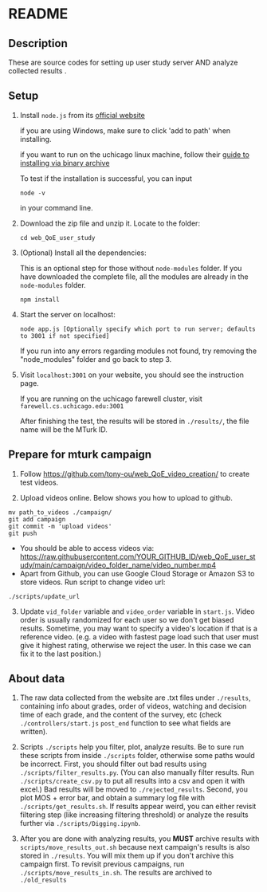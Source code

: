 
# README

## Description

These are source codes for setting up user study server AND analyze collected results .

## Setup

1. Install `node.js` from its [official website](https://nodejs.org/en/download/)

   if you are using Windows, make sure to click 'add to path' when installing.

   if you want to run on the uchicago linux machine, follow their [guide to installing via binary archive](https://github.com/nodejs/help/wiki/Installation)

   To test if the installation is successful, you can input 

   ```shell
   node -v
   ```

   in your command line.

2. Download the zip file and unzip  it. Locate to the folder:

   ```shell
   cd web_QoE_user_study
   ```

3. (Optional) Install all the dependencies:

   This is an optional step for those without `node-modules` folder. If you have downloaded the complete file, all the modules are already in the `node-modules` folder.

   ```shell
   npm install
   ```

4. Start the server on localhost:

   ```shell
   node app.js [Optionally specify which port to run server; defaults to 3001 if not specified]
   ```

   If you run into any errors regarding modules not found, try removing the "node_modules" folder and go back to step 3.

5. Visit `localhost:3001` on your website, you should see the instruction page.

   If you are running on the uchicago farewell cluster, visit `farewell.cs.uchicago.edu:3001`

   After finishing the test, the results will be stored in `./results/`, the file name will be the MTurk ID.

## Prepare for mturk campaign

1. Follow https://github.com/tony-ou/web_QoE_video_creation/ to create test videos. 

2. Upload videos online. Below shows you how to upload to github. 
```shell
mv path_to_videos ./campaign/
git add campaign
git commit -m 'upload videos'
git push
```

- You should be able to access videos via: https://raw.githubusercontent.com/YOUR_GITHUB_ID/web_QoE_user_study/main/campaign/video_folder_name/video_number.mp4
- Apart from Github, you can use Google Cloud Storage or Amazon S3 to store videos. Run script to change video url:
```shell
./scripts/update_url
```



3. Update `vid_folder` variable and `video_order` variable in `start.js`. Video order is usually randomized for each user so we don't get biased results. Sometime, you may want to specify a video's location if that is a reference video. (e.g. a video with fastest page load such that user must give it highest rating, otherwise we reject the user. In this case we can fix it to the last position.)


## About data

1. The raw data collected from the website are .txt files under `./results`, containing info about grades, order of videos, watching and decision time of each grade, and the content of the survey, etc (check `./controllers/start.js` `post_end` function to see what fields are written). 

2. Scripts `./scripts` help you filter, plot, analyze results. Be to sure run these scripts from inside `./scripts` folder, otherwise some paths would be incorrect. First, you should filter out bad results using `./scripts/filter_results.py`. (You can also manually filter results. Run `./scripts/create_csv.py` to put all results into a csv and open it with excel.) Bad results will be moved to `./rejected_results`. Second, you plot MOS + error bar, and obtain a summary log file with `./scripts/get_results.sh`. If results appear weird, you can either revisit filtering step (like increasing filtering threshold) or analyze the results further via `./scripts/Digging.ipynb`. 

3. After you are done with analyzing results, you **MUST** archive results with `scripts/move_results_out.sh` because next campaign's results is also stored in `./results`. You will mix them up if you don't archive this campaign first. To revisit previous campaigns, run `./scripts/move_results_in.sh`. The results are archived to `./old_results`





